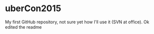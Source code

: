 # uberCon2015
My first GitHub repository, not sure yet how I'll use it (SVN at office).
Ok edited the readme
